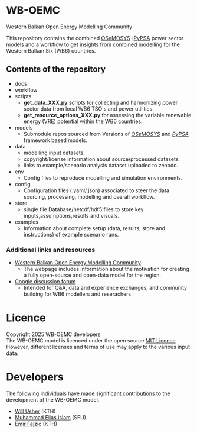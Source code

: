 # WB-OEMC
Western Balkan Open Energy Modelling Community

This repository contains the combined [OSeMOSYS](https://github.com/OSeMOSYS)+[PyPSA](https://github.com/PyPSA/PyPSA) power sector models and a workflow to get insights from combined modelling for the Western Balkan Six (WB6) countries. 

## Contents of the repository
- docs
- workflow
- scripts
  - __get_data_XXX.py__ scripts for collecting and harmonizing power sector data from local WB6 TSO's and power utilities.
  - __get_resource_options_XXX.py__ for assessing the variable renewable energy (VRE) potential within the WB6 countries.
- models
  - Submodule repos sourced from Versions of [_OSeMOSYS_](https://github.com/OSeMOSYS/osemosys_global) and [_PyPSA_](https://github.com/PyPSA/pypsa-eur) framework based models.
- data
  - modelling input datasets.
  - copyright/license information about source/processed datasets.
  - links to example/scenario analysis dataset uploaded to zenodo.
- env
  - Config files to reproduce modelling and simulation environments.
- config
  - Configuration files (.yaml/.json) associated to steer the data sourcing, processing, modelling and overall workflow.
- store
  - single file Database/netcdf/hdf5 files to store key inputs,assumptions,results and visuals.
- examples
  - Information about complete setup (data, results, store and instructions) of example scenario runs.


### Additional links and resources
- [Western Balkan Open Energy Modelling Community](www.wb-oemc.com)
  - The webpage includes information about the motivation for creating a fully open-source and open-data model for the region.
- [Google discussion forum](https://groups.google.com/g/wb-oemc)
  - Intended for Q&A, data and experience exchanges, and community building for WB6 modellers and reserachers
 
# Licence
Copyright 2025 WB-OEMC developers<br />The WB-OEMC model is licenced under the open source [MIT Licence](https://github.com/eliasinul/Combined_Modelling_Western_Balkan_Region/blob/main/LICENSE). However, different licenses and terms of use may apply to the various input data.

# Developers
The following individuals have made significant [contributions](https://github.com/eliasinul/Combined_Modelling_Western_Balkan_Region/graphs/contributors) to the development of the WB-OEMC model.

- [Will Usher](https://github.com/willu47) (KTH)
- [Muhammad Elias Islam](https://github.com/eliasinul) (SFU)
- [Emir Fejzic](https://github.com/EmiFej) (KTH)
